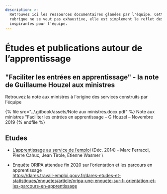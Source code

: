 ```yaml
---
description: >-
  Retrouvez ici les ressources documentaires glanées par l'équipe. Cette
  rubrique ne se veut pas exhaustive, elle est simplement le reflet des lectures
  inspirantes pour l'équipe.
---
```


# Études et publications autour de l’apprentissage

## "Faciliter les entrées en apprentissage" - la note de Guillaume Houzel aux ministres&#x20;

Retrouvez la note aux ministres à l'origine des services construits par l'équipe&#x20;

{% file src="../.gitbook/assets/Note aux ministres.docx.pdf" %}
Note aux ministres "Faciliter les entrées en apprentissage – G Houzel – Novembre 2019
{% endfile %}

## Etudes

* [L’apprentissage au service de l’emploi](http://www.cae-eco.fr/L-apprentissage-au-service-de-l-emploi) (Déc. 2014) - Marc Ferracci, Pierre Cahuc, Jean Tirole, Étienne Wasmer \

* Enquête ORIPA attendue fin 2020 sur l’orientation et les parcours en apprentissage\
  [https://dares.travail-emploi.gouv.fr/dares-etudes-et-statistiques/enquetes/article/oripa-une-enquete-sur-l- orientation-et-les-parcours-en-apprentissage](https://dares.travail-emploi.gouv.fr/dares-etudes-et-statistiques/enquetes/article/oripa-une-enquete-sur-l-orientation-et-les-parcours-en-apprentissage)

